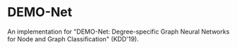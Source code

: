 # DEMO-Net
An implementation for "DEMO-Net: Degree-specific Graph Neural Networks for Node and Graph Classification" (KDD'19).
